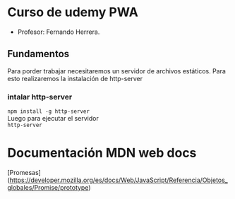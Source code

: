 
# Curso de udemy PWA 

- Profesor: Fernando Herrera. 

## Fundamentos

Para porder trabajar necesitaremos un servidor de archivos estáticos. Para esto realizaremos la instalación de http-server
### intalar  http-server
`npm install -g http-server`<br>
Luego para ejecutar el servidor<br>
 `http-server`

# Documentación MDN web docs
[Promesas] (https://developer.mozilla.org/es/docs/Web/JavaScript/Referencia/Objetos_globales/Promise/prototype)